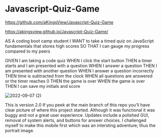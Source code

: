 # Javascript-Quiz-Game

https://github.com/aKingsView/Javascript-Quiz-Game

 

https://akingsview.github.io/Javascript-Quiz-Game/

AS A coding boot camp student
I WANT to take a timed quiz on JavaScript fundamentals that stores high scores
SO THAT I can gauge my progress compared to my peers

GIVEN I am taking a code quiz
WHEN I click the start button
THEN a timer starts and I am presented with a question
WHEN I answer a question
THEN I am presented with another question
WHEN I answer a question incorrectly
THEN time is subtracted from the clock
WHEN all questions are answered or the timer reaches 0
THEN the game is over
WHEN the game is over
THEN I can save my initials and score


![2022-09-07 (2)](https://user-images.githubusercontent.com/106622740/188791477-ec8459cc-410e-4e7f-95a4-6ea86f391e0e.png)


This is version 2.0 If you peek at the main branch of this repo you'll have clear picture of where this project started. Although it was functional it was buggy and not a great user experience.
Updates include a polished GUI, removal of system alerts, and buttons for answer choices. I challenged myself to make this mobile first which was an intersting adventure; thus the portrait image.
